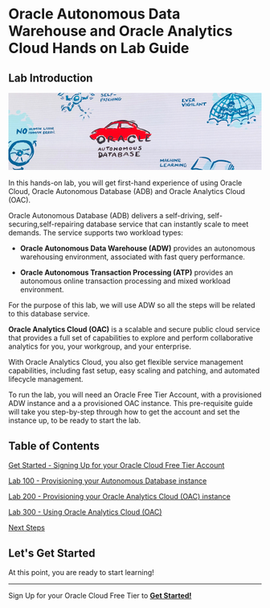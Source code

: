 
# Oracle Autonomous Data Warehouse and Oracle Analytics Cloud Hands on Lab Guide

## Lab Introduction

![Autonomous](./images/adb_banner.png)

In this hands-on lab, you will get first-hand experience of using Oracle Cloud, Oracle Autonomous Database (ADB) and Oracle Analytics Cloud (OAC).

Oracle Autonomous Database (ADB) delivers a self-driving, self-securing,self-repairing database service that can instantly scale to meet demands. The service supports two workload types:

-   **Oracle Autonomous Data Warehouse (ADW)** provides an autonomous warehousing environment, associated with fast query performance.

-   **Oracle Autonomous Transaction Processing (ATP)** provides an autonomous online transaction processing and mixed workload environment.

For the purpose of this lab, we will use ADW so all the steps will be related to this database service.

**Oracle Analytics Cloud (OAC)** is a scalable and secure public cloud service that provides a full set of capabilities to explore and perform collaborative analytics for you, your workgroup, and your enterprise.

With Oracle Analytics Cloud, you also get flexible service management capabilities, including fast setup, easy scaling and patching, and automated lifecycle management.

To run the lab, you will need an Oracle Free Tier Account, with a provisioned ADW instance and a a provisioned OAC instance. This pre-requisite guide will take you step-by-step through how to get the account and set the instance up, to be ready to start the lab.

## Table of Contents

[Get Started - Signing Up for your Oracle Cloud Free Tier Account](/Lab0/README.md)

[Lab 100 - Provisioning your Autonomous Database instance](/Lab1/README.md)

[Lab 200 - Provisioning your Oracle Analytics Cloud (OAC) instance](/Lab2/README.md)

[Lab 300 - Using Oracle Analytics Cloud (OAC)](/Lab3/README.md)

[Next Steps](/Next/README.md)

## Let's Get Started

At this point, you are ready to start learning!

---

Sign Up for your Oracle Cloud Free Tier to [**Get Started!**](./Lab0/README.md)